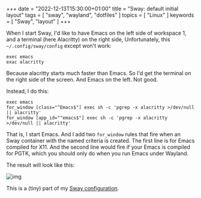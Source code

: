 +++
date = "2022-12-13T15:30:00+01:00"
title = "Sway: default initial layout"
tags = [ "sway", "wayland", "dotfiles" ]
topics = [ "Linux" ]
keywords = [ "Sway", "layout" ]
+++

When I start Sway, I'd like to have Emacs on the left side of workspace 1, and a terminal (here Alacritty)
on the right side, Unfortunately, this `~/.config/sway/config` except won't work:

```
exec emacs
exac alacritty
```

Because alacritty starts much faster than Emacs. So I'd get the terminal on the right side of the screen.
And Emacs on the left. Not good.

Instead, I do this:

```
exec emacs
for_window [class="^Emacs$"] exec sh -c 'pgrep -x alacritty >/dev/null || alacritty'
for_window [app_id="^emacs$"] exec sh -c 'pgrep -x alacritty >/dev/null || alacritty'
```

That is, I start Emacs. And I add two `for_window` rules that fire when an Sway
container with the named criteria is created. The first line is for Emacs
compiled for X11. And the second line would fire if your Emacs is compiled for
PGTK, which you should only do when you run Emacs under Wayland.

The result will look like this:

![img](./sway-default-layout.png)

This is a (tiny) part of my [Sway configuration](https://github.com/holgerschurig/dotfiles/blob/master/sway/.config/sway/config).

